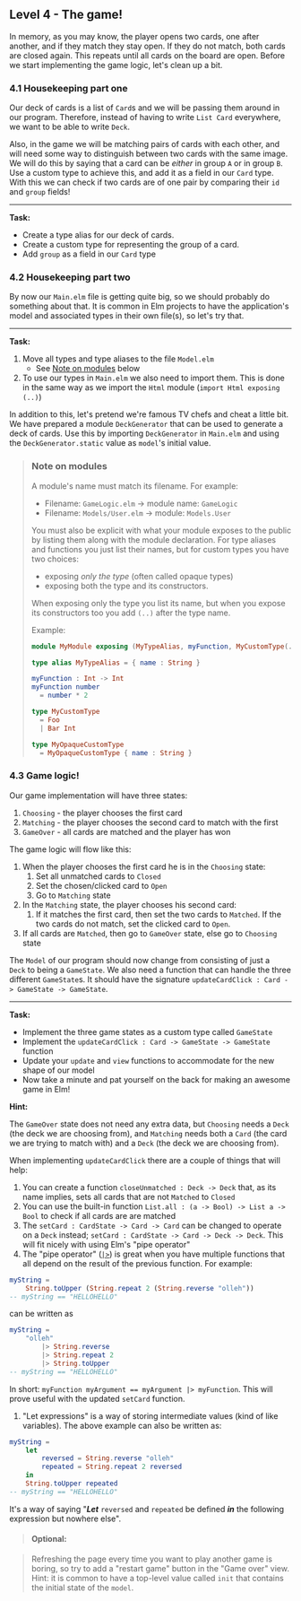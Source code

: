 ## Level 4 - The game!

In memory, as you may know, the player opens two cards, one after another, and if they match they stay open.
If they do not match, both cards are closed again.
This repeats until all cards on the board are open. Before we start implementing the game logic, let's clean up a bit.

### 4.1 Housekeeping part one

Our deck of cards is a list of `Card`s and we will be passing them around in our program.
Therefore, instead of having to write `List Card` everywhere, we want to be able to write `Deck`.

Also, in the game we will be matching pairs of cards with each other, and will need some way to distinguish between two cards with the same image.
We will do this by saying that a card can be _either_ in group `A` or in group `B`. Use a custom type to achieve this, and add it as a field in our `Card` type.
With this we can check if two cards are of one pair by comparing their `id` and `group` fields!

---

**Task:**

-   Create a type alias for our deck of cards.
-   Create a custom type for representing the group of a card.
-   Add `group` as a field in our `Card` type

### 4.2 Housekeeping part two

By now our `Main.elm` file is getting quite big, so we should probably do something about that.
It is common in Elm projects to have the application's model and associated types in their own file(s), so let's try that.

---

**Task:**

1. Move all types and type aliases to the file `Model.elm`
    - See [Note on modules](#note-on-modules) below
1. To use our types in `Main.elm` we also need to import them. This is done in the same way as we import the `Html` module (`import Html exposing (..)`)

In addition to this, let's pretend we're famous TV chefs and cheat a little bit. We have prepared a module `DeckGenerator` that can be used to generate a deck of cards.
Use this by importing `DeckGenerator` in `Main.elm` and using the `DeckGenerator.static` value as `model`'s initial value.

> ### Note on modules
>
> A module's name must match its filename.
> For example:
>
> -   Filename: `GameLogic.elm` -> module name: `GameLogic`
> -   Filename: `Models/User.elm` -> module: `Models.User`
>
> You must also be explicit with what your module exposes to the public by listing them along with the module declaration.
> For type aliases and functions you just list their names, but for custom types you have two choices:
>
> -   exposing _only the type_ (often called opaque types)
> -   exposing both the type and its constructors.
>
> When exposing only the type you list its name, but when you expose its constructors too you add `(..)` after the type name.
>
> Example:
>
> ```elm
> module MyModule exposing (MyTypeAlias, myFunction, MyCustomType(..), MyOpaqueCustomType)
>
> type alias MyTypeAlias = { name : String }
>
> myFunction : Int -> Int
> myFunction number
>   = number * 2
>
> type MyCustomType
>   = Foo
>   | Bar Int
>
> type MyOpaqueCustomType
>   = MyOpaqueCustomType { name : String }
> ```

### 4.3 Game logic!

Our game implementation will have three states:

1. `Choosing` - the player chooses the first card
1. `Matching` - the player chooses the second card to match with the first
1. `GameOver` - all cards are matched and the player has won

The game logic will flow like this:

1. When the player chooses the first card he is in the `Choosing` state:
    1. Set all unmatched cards to `Closed`
    1. Set the chosen/clicked card to `Open`
    1. Go to `Matching` state
1. In the `Matching` state, the player chooses his second card:
    1. If it matches the first card, then set the two cards to `Matched`. If the two cards do not match, set the clicked card to `Open`.
1. If all cards are `Matched`, then go to `GameOver` state, else go to `Choosing` state

The `Model` of our program should now change from consisting of just a `Deck` to being a `GameState`.
We also need a function that can handle the three different `GameState`s.
It should have the signature `updateCardClick : Card -> GameState -> GameState`.

---

**Task:**

-   Implement the three game states as a custom type called `GameState`
-   Implement the `updateCardClick : Card -> GameState -> GameState` function
-   Update your `update` and `view` functions to accommodate for the new shape of our model
-   Now take a minute and pat yourself on the back for making an awesome game in Elm!

**Hint:**

The `GameOver` state does not need any extra data, but `Choosing` needs a `Deck` (the deck we are choosing from), and `Matching` needs both a `Card` (the card we are trying to match with) and a `Deck` (the deck we are choosing from).

When implementing `updateCardClick` there are a couple of things that will help:

1. You can create a function `closeUnmatched : Deck -> Deck` that, as its name implies, sets all cards that are not `Matched` to `Closed`
1. You can use the built-in function `List.all : (a -> Bool) -> List a -> Bool` to check if all cards are are matched
1. The `setCard : CardState -> Card -> Card` can be changed to operate on a `Deck` instead; `setCard : CardState -> Card -> Deck -> Deck`. This will fit nicely with using Elm's "pipe operator"
1. The "pipe operator" ([`|>`](http://package.elm-lang.org/packages/elm-lang/core/latest/Basics#|>)) is great when you have multiple functions that all depend on the result of the previous function.
   For example:

```elm
myString =
    String.toUpper (String.repeat 2 (String.reverse "olleh"))
-- myString == "HELLOHELLO"
```

can be written as

```elm
myString =
    "olleh"
        |> String.reverse
        |> String.repeat 2
        |> String.toUpper
-- myString == "HELLOHELLO"
```

In short: `myFunction myArgument == myArgument |> myFunction`.
This will prove useful with the updated `setCard` function.

1. "Let expressions" is a way of storing intermediate values (kind of like variables).
   The above example can also be written as:

```elm
myString =
    let
        reversed = String.reverse "olleh"
        repeated = String.repeat 2 reversed
    in
    String.toUpper repeated
-- myString == "HELLOHELLO"
```

It's a way of saying "**_Let_** `reversed` and `repeated` be defined **_in_** the following expression but nowhere else".

> #### Optional:

> Refreshing the page every time you want to play another game is boring, so try to add a "restart game" button in the "Game over" view. Hint: it is common to have a top-level value called `init` that contains the initial state of the `model`.
